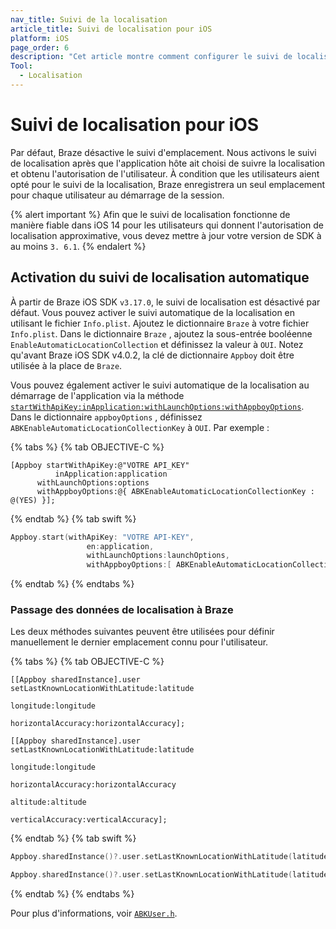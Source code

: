 ```yaml
---
nav_title: Suivi de la localisation
article_title: Suivi de localisation pour iOS
platform: iOS
page_order: 6
description: "Cet article montre comment configurer le suivi de localisation pour votre application iOS."
Tool:
  - Localisation
---
```


# Suivi de localisation pour iOS

Par défaut, Braze désactive le suivi d'emplacement. Nous activons le suivi de localisation après que l'application hôte ait choisi de suivre la localisation et obtenu l'autorisation de l'utilisateur. À condition que les utilisateurs aient opté pour le suivi de la localisation, Braze enregistrera un seul emplacement pour chaque utilisateur au démarrage de la session.

{% alert important %}
Afin que le suivi de localisation fonctionne de manière fiable dans iOS 14 pour les utilisateurs qui donnent l'autorisation de localisation approximative, vous devez mettre à jour votre version de SDK à au moins `3. 6.1`.
{% endalert %}

## Activation du suivi de localisation automatique
À partir de Braze iOS SDK `v3.17.0`, le suivi de localisation est désactivé par défaut. Vous pouvez activer le suivi automatique de la localisation en utilisant le fichier `Info.plist`. Ajoutez le dictionnaire `Braze` à votre fichier `Info.plist`. Dans le dictionnaire `Braze` , ajoutez la sous-entrée booléenne `EnableAutomaticLocationCollection` et définissez la valeur à `OUI`. Notez qu'avant Braze iOS SDK v4.0.2, la clé de dictionnaire `Appboy` doit être utilisée à la place de `Braze`.

 Vous pouvez également activer le suivi automatique de la localisation au démarrage de l'application via la méthode [`startWithApiKey:inApplication:withLaunchOptions:withAppboyOptions`][4]. Dans le dictionnaire `appboyOptions` , définissez `ABKEnableAutomaticLocationCollectionKey` à `OUI`. Par exemple :

{% tabs %}
{% tab OBJECTIVE-C %}

```objc
[Appboy startWithApiKey:@"VOTRE API_KEY"
          inApplication:application
      withLaunchOptions:options
      withAppboyOptions:@{ ABKEnableAutomaticLocationCollectionKey : @(YES) }];
```

{% endtab %}
{% tab swift %}

```swift
Appboy.start(withApiKey: "VOTRE API-KEY",
                 en:application,
                 withLaunchOptions:launchOptions,
                 withAppboyOptions:[ ABKEnableAutomaticLocationCollectionKey : true ])
```

{% endtab %}
{% endtabs %}

### Passage des données de localisation à Braze

Les deux méthodes suivantes peuvent être utilisées pour définir manuellement le dernier emplacement connu pour l'utilisateur.

{% tabs %}
{% tab OBJECTIVE-C %}

```objc
[[Appboy sharedInstance].user setLastKnownLocationWithLatitude:latitude
                                                     longitude:longitude
                                            horizontalAccuracy:horizontalAccuracy];

```

```objc
[[Appboy sharedInstance].user setLastKnownLocationWithLatitude:latitude
                                                     longitude:longitude
                                            horizontalAccuracy:horizontalAccuracy
                                                      altitude:altitude
                                              verticalAccuracy:verticalAccuracy];

```

{% endtab %}
{% tab swift %}

```swift
Appboy.sharedInstance()?.user.setLastKnownLocationWithLatitude(latitude: latitude, longitude: longitude, horizontalAccuracy: horizontalAccuracy)
```

```swift
Appboy.sharedInstance()?.user.setLastKnownLocationWithLatitude(latitude: latitude, longitude: longitude, horizontalAccuracy: horizontalAccuracy, altitude: altitude, verticalAccuracy: verticalAccuracy)
```

{% endtab %}
{% endtabs %}

Pour plus d'informations, voir [`ABKUser.h`][5].

[4]: https://appboy.github.io/appboy-ios-sdk/docs/interface_appboy.html#aa9f1bd9e4a5c082133dd9cc344108b24
[5]: https://github.com/Appboy/appboy-ios-sdk/blob/master/AppboyKit/include/ABKUser.h
